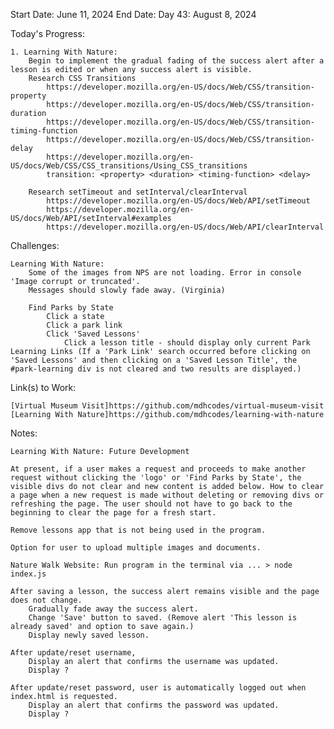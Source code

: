 Start Date: June 11, 2024
End Date: 
Day 43: August 8, 2024

Today's Progress:

    1. Learning With Nature:
        Begin to implement the gradual fading of the success alert after a lesson is edited or when any success alert is visible.
        Research CSS Transitions
            https://developer.mozilla.org/en-US/docs/Web/CSS/transition-property  
            https://developer.mozilla.org/en-US/docs/Web/CSS/transition-duration  
            https://developer.mozilla.org/en-US/docs/Web/CSS/transition-timing-function  
            https://developer.mozilla.org/en-US/docs/Web/CSS/transition-delay  
            https://developer.mozilla.org/en-US/docs/Web/CSS/CSS_transitions/Using_CSS_transitions  
            transition: <property> <duration> <timing-function> <delay>  

        Research setTimeout and setInterval/clearInterval
            https://developer.mozilla.org/en-US/docs/Web/API/setTimeout
            https://developer.mozilla.org/en-US/docs/Web/API/setInterval#examples
            https://developer.mozilla.org/en-US/docs/Web/API/clearInterval
        
Challenges:

    Learning With Nature: 
        Some of the images from NPS are not loading. Error in console 'Image corrupt or truncated'.
        Messages should slowly fade away. (Virginia)  

        Find Parks by State
            Click a state
            Click a park link
            Click 'Saved Lessons'
                Click a lesson title - should display only current Park Learning Links (If a 'Park Link' search occurred before clicking on 'Saved Lessons' and then clicking on a 'Saved Lesson Title', the #park-learning div is not cleared and two results are displayed.)    

Link(s) to Work:

    [Virtual Museum Visit]https://github.com/mdhcodes/virtual-museum-visit      
    [Learning With Nature]https://github.com/mdhcodes/learning-with-nature 

Notes:

    Learning With Nature: Future Development     

    At present, if a user makes a request and proceeds to make another request without clicking the 'logo' or 'Find Parks by State', the visible divs do not clear and new content is added below. How to clear a page when a new request is made without deleting or removing divs or refreshing the page. The user should not have to go back to the beginning to clear the page for a fresh start. 

    Remove lessons app that is not being used in the program.

    Option for user to upload multiple images and documents.

    Nature Walk Website: Run program in the terminal via ... > node index.js

    After saving a lesson, the success alert remains visible and the page does not change. 
        Gradually fade away the success alert.
        Change 'Save' button to saved. (Remove alert 'This lesson is already saved' and option to save again.)
        Display newly saved lesson.

    After update/reset username,        
        Display an alert that confirms the username was updated.
        Display ?

    After update/reset password, user is automatically logged out when index.html is requested.       
        Display an alert that confirms the password was updated.
        Display ?